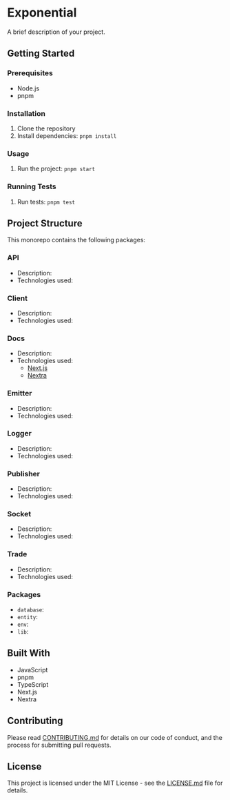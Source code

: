 # Exponential

A brief description of your project.

## Getting Started

### Prerequisites

- Node.js
- pnpm

### Installation

1. Clone the repository
2. Install dependencies: `pnpm install`

### Usage

1. Run the project: `pnpm start`

### Running Tests

1. Run tests: `pnpm test`

## Project Structure

This monorepo contains the following packages:

### API

- Description:
- Technologies used:

### Client

- Description:
- Technologies used:

### Docs

- Description:
- Technologies used:
  - [Next.js](https://nextjs.org/)
  - [Nextra](https://nextra.vercel.app/)

### Emitter

- Description:
- Technologies used:

### Logger

- Description:
- Technologies used:

### Publisher

- Description:
- Technologies used:

### Socket

- Description:
- Technologies used:

### Trade

- Description:
- Technologies used:

### Packages

- `database`:
- `entity`:
- `env`:
- `lib`:

## Built With

- JavaScript
- pnpm
- TypeScript
- Next.js
- Nextra

## Contributing

Please read [CONTRIBUTING.md](CONTRIBUTING.md) for details on our code of conduct, and the process for submitting pull requests.

## License

This project is licensed under the MIT License - see the [LICENSE.md](LICENSE.md) file for details.
